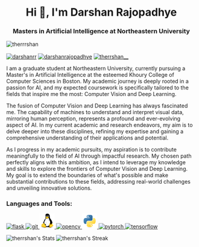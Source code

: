 <h1 align="center">Hi 👋, I'm Darshan Rajopadhye</h1>
<h3 align="center">Masters in Artificial Intelligence at Northeastern University</h3>

<p align="left"> <img src="https://komarev.com/ghpvc/?username=therrrshan&label=Profile%20views&color=0e75b6&style=flat" alt="therrrshan" /> </p>

<p align="left">
<a href="https://linkedin.com/in/darshanrr" target="blank"><img align="center" src="https://raw.githubusercontent.com/rahuldkjain/github-profile-readme-generator/master/src/images/icons/Social/linked-in-alt.svg" alt="darshanrr" height="30" width="40" /></a>
<a href="https://kaggle.com/darshanrajopadhye" target="blank"><img align="center" src="https://raw.githubusercontent.com/rahuldkjain/github-profile-readme-generator/master/src/images/icons/Social/kaggle.svg" alt="darshanrajopadhye" height="30" width="40" /></a>
<a href="https://www.leetcode.com/therrshan__" target="blank"><img align="center" src="https://raw.githubusercontent.com/rahuldkjain/github-profile-readme-generator/master/src/images/icons/Social/leet-code.svg" alt="therrshan__" height="30" width="40" /></a>
</p>

I am a graduate student at Northeastern University, currently pursuing a Master's in Artificial Intelligence at the esteemed Khoury College of Computer Sciences in Boston. My academic journey is deeply rooted in a passion for AI, and my expected coursework is specifically tailored to the fields that inspire me the most: Computer Vision and Deep Learning.

The fusion of Computer Vision and Deep Learning has always fascinated me. The capability of machines to understand and interpret visual data, mirroring human perception, represents a profound and ever-evolving aspect of AI. In my current academic and research endeavors, my aim is to delve deeper into these disciplines, refining my expertise and gaining a comprehensive understanding of their applications and potential.

As I progress in my academic pursuits, my aspiration is to contribute meaningfully to the field of AI through impactful research. My chosen path perfectly aligns with this ambition, as I intend to leverage my knowledge and skills to explore the frontiers of Computer Vision and Deep Learning. My goal is to extend the boundaries of what's possible and make substantial contributions to these fields, addressing real-world challenges and unveiling innovative solutions.

<h3 align="left">Languages and Tools:</h3>
<p align="left"> <a href="https://flask.palletsprojects.com/" target="_blank" rel="noreferrer"> <img src="https://www.vectorlogo.zone/logos/pocoo_flask/pocoo_flask-icon.svg" alt="flask" width="40" height="40"/> </a> <a href="https://git-scm.com/" target="_blank" rel="noreferrer"> <img src="https://www.vectorlogo.zone/logos/git-scm/git-scm-icon.svg" alt="git" width="40" height="40"/> </a> <a href="https://www.linux.org/" target="_blank" rel="noreferrer"> <img src="https://raw.githubusercontent.com/devicons/devicon/master/icons/linux/linux-original.svg" alt="linux" width="40" height="40"/> </a> <a href="https://opencv.org/" target="_blank" rel="noreferrer"> <img src="https://www.vectorlogo.zone/logos/opencv/opencv-icon.svg" alt="opencv" width="40" height="40"/> </a> <a href="https://www.python.org" target="_blank" rel="noreferrer"> <img src="https://raw.githubusercontent.com/devicons/devicon/master/icons/python/python-original.svg" alt="python" width="40" height="40"/> </a> <a href="https://pytorch.org/" target="_blank" rel="noreferrer"> <img src="https://www.vectorlogo.zone/logos/pytorch/pytorch-icon.svg" alt="pytorch" width="40" height="40"/> </a> <a href="https://www.tensorflow.org" target="_blank" rel="noreferrer"> <img src="https://www.vectorlogo.zone/logos/tensorflow/tensorflow-icon.svg" alt="tensorflow" width="40" height="40"/> </a> </p>

![therrshan's Stats](https://github-readme-stats.vercel.app/api?username=therrshan&theme=vue-dark&show_icons=true&hide_border=true&count_private=true&hide=contribs)
![therrshan's Streak](https://github-readme-streak-stats.herokuapp.com/?user=therrshan&theme=vue-dark&hide_border=true)

  
  

<br/>  
